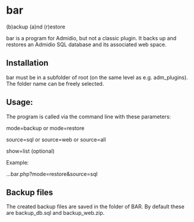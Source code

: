 # bar

(b)ackup (a)nd (r)estore

bar is a program for Admidio, but not a classic plugin. It backs up and restores an Admidio SQL database and its associated web space.

## Installation

bar must be in a subfolder of root (on the same level as e.g. adm_plugins). The folder name can be freely selected.

## Usage:

The program is called via the command line with these parameters:

mode=backup  or mode=restore

source=sql or source=web or source=all

show=list (optional)

Example:

...bar.php?mode=restore&source=sql

## Backup files

The created backup files are saved in the folder of BAR.
By default these are backup_db.sql and backup_web.zip.

